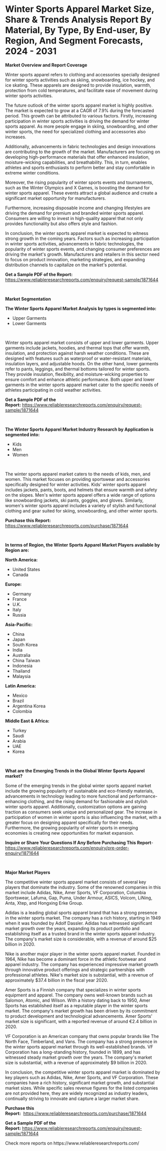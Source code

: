 <p><h1>Winter Sports Apparel Market Size, Share & Trends Analysis Report By Material, By Type, By End-user, By Region, And Segment Forecasts, 2024 - 2031</h1></p><p><strong>Market Overview and Report Coverage</strong></p>
<p><p>Winter sports apparel refers to clothing and accessories specially designed for winter sports activities such as skiing, snowboarding, ice hockey, and ice skating. These apparels are designed to provide insulation, warmth, protection from cold temperatures, and facilitate ease of movement during winter sports activities.</p><p>The future outlook of the winter sports apparel market is highly positive. The market is expected to grow at a CAGR of 7.9% during the forecasted period. This growth can be attributed to various factors. Firstly, increasing participation in winter sports activities is driving the demand for winter sports apparel. As more people engage in skiing, snowboarding, and other winter sports, the need for specialized clothing and accessories also increases.</p><p>Additionally, advancements in fabric technologies and design innovations are contributing to the growth of the market. Manufacturers are focusing on developing high-performance materials that offer enhanced insulation, moisture-wicking capabilities, and breathability. This, in turn, enables athletes and sports enthusiasts to perform better and stay comfortable in extreme winter conditions.</p><p>Moreover, the rising popularity of winter sports events and tournaments, such as the Winter Olympics and X Games, is boosting the demand for winter sports apparel. These events attract a global audience and create a significant market opportunity for manufacturers.</p><p>Furthermore, increasing disposable income and changing lifestyles are driving the demand for premium and branded winter sports apparel. Consumers are willing to invest in high-quality apparel that not only provides functionality but also offers style and fashion.</p><p>In conclusion, the winter sports apparel market is expected to witness strong growth in the coming years. Factors such as increasing participation in winter sports activities, advancements in fabric technologies, the popularity of winter sports events, and changing consumer preferences are driving the market's growth. Manufacturers and retailers in this sector need to focus on product innovation, marketing strategies, and expanding distribution channels to capitalize on the market's potential.</p></p>
<p><strong>Get a Sample PDF of the Report:</strong> <a href="https://www.reliableresearchreports.com/enquiry/request-sample/1871644">https://www.reliableresearchreports.com/enquiry/request-sample/1871644</a></p>
<p>&nbsp;</p>
<p><strong>Market Segmentation</strong></p>
<p><strong>The Winter Sports Apparel Market Analysis by types is segmented into:</strong></p>
<p><ul><li>Upper Garments</li><li>Lower Garments</li></ul></p>
<p>&nbsp;</p>
<p><p>Winter sports apparel market consists of upper and lower garments. Upper garments include jackets, hoodies, and thermal tops that offer warmth, insulation, and protection against harsh weather conditions. These are designed with features such as waterproof or water-resistant materials, insulation layers, and adjustable hoods. On the other hand, lower garments refer to pants, leggings, and thermal bottoms tailored for winter sports. They provide insulation, flexibility, and moisture-wicking properties to ensure comfort and enhance athletic performance. Both upper and lower garments in the winter sports apparel market cater to the specific needs of athletes participating in cold weather activities.</p></p>
<p><strong>Get a Sample PDF of the Report:</strong>&nbsp;<a href="https://www.reliableresearchreports.com/enquiry/request-sample/1871644">https://www.reliableresearchreports.com/enquiry/request-sample/1871644</a></p>
<p>&nbsp;</p>
<p><strong>The Winter Sports Apparel Market Industry Research by Application is segmented into:</strong></p>
<p><ul><li>Kids</li><li>Men</li><li>Women</li></ul></p>
<p>&nbsp;</p>
<p><p>The winter sports apparel market caters to the needs of kids, men, and women. This market focuses on providing sportswear and accessories specifically designed for winter activities. Kids' winter sports apparel includes jackets, pants, boots, and helmets that ensure warmth and safety on the slopes. Men's winter sports apparel offers a wide range of options like snowboarding jackets, ski pants, goggles, and gloves. Similarly, women's winter sports apparel includes a variety of stylish and functional clothing and gear suited for skiing, snowboarding, and other winter sports.</p></p>
<p><strong>Purchase this Report:</strong>&nbsp; <a href="https://www.reliableresearchreports.com/purchase/1871644">https://www.reliableresearchreports.com/purchase/1871644</a></p>
<p>&nbsp;</p>
<p><strong>In terms of Region, the Winter Sports Apparel Market Players available by Region are:</strong></p>
<p>
    <p> <strong> North America: </strong>
        <ul>
            <li>United States</li>
            <li>Canada</li>
        </ul>
        </p> 
    <p> <strong> Europe: </strong>
        <ul>
            <li>Germany</li>
            <li>France</li>
            <li>U.K.</li>
            <li>Italy</li>
            <li>Russia</li>
        </ul>
        </p> 
    <p> <strong> Asia-Pacific: </strong>
        <ul>
            <li>China</li>
            <li>Japan</li>
            <li>South Korea</li>
            <li>India</li>
            <li>Australia</li>
            <li>China Taiwan</li>
            <li>Indonesia</li>
            <li>Thailand</li>
            <li>Malaysia</li>
        </ul>
        </p> 
    <p> <strong> Latin America: </strong>
        <ul>
            <li>Mexico</li>
            <li>Brazil</li>
            <li>Argentina Korea</li>
            <li>Colombia</li>
        </ul>
        </p> 
    <p> <strong> Middle East & Africa: </strong>
        <ul>
            <li>Turkey</li>
            <li>Saudi</li>
            <li>Arabia</li>
            <li>UAE</li>
            <li>Korea</li>
        </ul>
    </p>
    </p>
<p>&nbsp;</p>
<p><strong>What are the Emerging Trends in the Global Winter Sports Apparel market?</strong></p>
<p><p>Some of the emerging trends in the global winter sports apparel market include the growing popularity of sustainable and eco-friendly materials, advancements in technology leading to more functional and performance-enhancing clothing, and the rising demand for fashionable and stylish winter sports apparel. Additionally, customization options are gaining traction as consumers seek unique and personalized gear. The increase in participation of women in winter sports is also influencing the market, with a greater focus on designing apparel specifically for their needs. Furthermore, the growing popularity of winter sports in emerging economies is creating new opportunities for market expansion.</p></p>
<p><strong>Inquire or Share Your Questions If Any Before Purchasing This Report</strong>- <a href="https://www.reliableresearchreports.com/enquiry/pre-order-enquiry/1871644">https://www.reliableresearchreports.com/enquiry/pre-order-enquiry/1871644</a></p>
<p>&nbsp;</p>
<p><strong>Major Market Players</strong></p>
<p><p>The competitive winter sports apparel market consists of several key players that dominate the industry. Some of the renowned companies in this market include Adidas, Nike, Amer Sports, VF Corporation, Columbia Sportswear, Lafuma, Gap, Puma, Under Armour, ASICS, Volcom, LiNing, Anta, Xtep, and Hongxing Erke Group. </p><p>Adidas is a leading global sports apparel brand that has a strong presence in the winter sports market. The company has a rich history, starting in 1949 when it was founded by Adolf Dassler. Adidas has witnessed significant market growth over the years, expanding its product portfolio and establishing itself as a trusted brand in the winter sports apparel industry. The company's market size is considerable, with a revenue of around $25 billion in 2020.</p><p>Nike is another major player in the winter sports apparel market. Founded in 1964, Nike has become a dominant force in the athletic footwear and apparel industry. The company has experienced impressive market growth through innovative product offerings and strategic partnerships with professional athletes. Nike's market size is substantial, with a revenue of approximately $37.4 billion in the fiscal year 2020.</p><p>Amer Sports is a Finnish company that specializes in winter sports equipment and apparel. The company owns well-known brands such as Salomon, Atomic, and Wilson. With a history dating back to 1950, Amer Sports has established itself as a reputable player in the winter sports market. The company's market growth has been driven by its commitment to product development and technological advancements. Amer Sports' market size is significant, with a reported revenue of around €2.4 billion in 2020.</p><p>VF Corporation is an American company that owns popular brands like The North Face, Timberland, and Vans. The company has a strong presence in the winter sports apparel market through its well-established brands. VF Corporation has a long-standing history, founded in 1899, and has witnessed steady market growth over the years. The company's market size is substantial, with a revenue of approximately $9 billion in 2020.</p><p>In conclusion, the competitive winter sports apparel market is dominated by key players such as Adidas, Nike, Amer Sports, and VF Corporation. These companies have a rich history, significant market growth, and substantial market sizes. While specific sales revenue figures for the listed companies are not provided here, they are widely recognized as industry leaders, continually striving to innovate and capture a larger market share.</p></p>
<p><strong>Purchase this Report:</strong>&nbsp;&nbsp;<a href="https://www.reliableresearchreports.com/purchase/1871644">https://www.reliableresearchreports.com/purchase/1871644</a></p>
<p></p>
<p><strong>Get a Sample PDF of the Report:</strong>&nbsp;<a href="https://www.reliableresearchreports.com/enquiry/request-sample/1871644">https://www.reliableresearchreports.com/enquiry/request-sample/1871644</a></p>
<p>Check more reports on https://www.reliableresearchreports.com/</p>